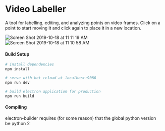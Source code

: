 # Video Labeller

A tool for labelling, editing, and analyzing points on video frames. Click on a point to start moving it and click again to place it in a new location.

![Screen Shot 2019-10-18 at 11 11 19 AM](https://user-images.githubusercontent.com/17692058/67110320-115ad800-f198-11e9-835d-16a1485b9de0.png)
![Screen Shot 2019-10-18 at 11 10 58 AM](https://user-images.githubusercontent.com/17692058/67110317-0f911480-f198-11e9-8b80-f8b85e6999d3.png)


#### Build Setup

``` bash
# install dependencies
npm install

# serve with hot reload at localhost:9080
npm run dev

# build electron application for production
npm run build


```

#### Compiling
electron-builder requires (for some reason) that the global python version be python 2